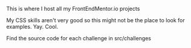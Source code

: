 This is where I host all my FrontEndMentor.io projects

My CSS skills aren't very good so this might not be the place to look for examples.
Yay. Cool.

Find the source code for each challenge in src/challenges
